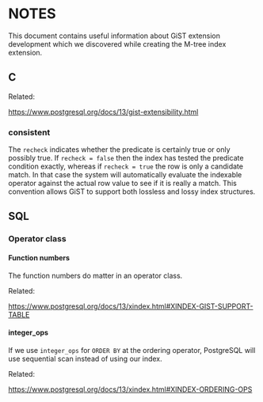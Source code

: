 # NOTES

This document contains useful information about GiST extension development which
we discovered while creating the M-tree index extension.

## C

Related:

https://www.postgresql.org/docs/13/gist-extensibility.html

### consistent

The `recheck` indicates whether the predicate is certainly true or only possibly
true. If `recheck = false` then the index has tested the predicate condition
exactly, whereas if `recheck = true` the row is only a candidate match. In that
case the system will automatically evaluate the indexable operator against the
actual row value to see if it is really a match. This convention allows GiST to
support both lossless and lossy index structures.

## SQL

### Operator class

#### Function numbers

The function numbers do matter in an operator class.

Related:

https://www.postgresql.org/docs/13/xindex.html#XINDEX-GIST-SUPPORT-TABLE

#### integer_ops

If we use `integer_ops` for `ORDER BY` at the ordering operator, PostgreSQL will
use sequential scan instead of using our index.

Related:

https://www.postgresql.org/docs/13/xindex.html#XINDEX-ORDERING-OPS
